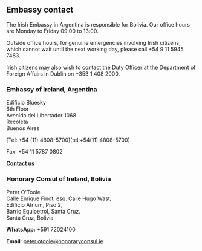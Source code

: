## Embassy contact

The Irish Embassy in Argentina is responsible for Bolivia. Our office hours are Monday to Friday 09:00 to 13:00.

Outside office hours, for genuine emergencies involving Irish citizens, which cannot wait until the next working day, please call +54 9 11 5945 7483.

Irish citizens may also wish to contact the Duty Officer at the Department of Foreign Affairs in Dublin on +353 1 408 2000.

### Embassy of Ireland, Argentina

Edificio Bluesky   
6th Floor   
Avenida del Libertador 1068   
Recoleta   
Buenos Aires

[Tel: +54 (11) 4808-5700](tel:+54(11) 4808-5700)

Fax: +54 11 5787 0802

[**Contact us**](/en/argentina/buenosaires/contact/)

### Honorary Consul of Ireland, Bolivia

Peter O'Toole   
Calle Enrique Finot, esq. Calle Hugo Wast,   
Edificio Atrium, Piso 2,   
Barrio Equipetrol, Santa Cruz.   
Santa Cruz, Bolivia

**WhatsApp:** +591 72024100

**Email**: [peter.otoole@honoraryconsul.ie](mailto:peter.otoole@honoraryconsul.ie)